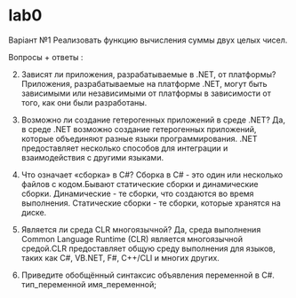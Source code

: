 # lab0
Варіант №1 Реализовать функцию вычисления суммы двух целых чисел.

Вопросы + ответы : 

2. Зависят ли приложения, разрабатываемые в .NET, от платформы? 
  Приложения, разрабатываемые на платформе .NET, могут быть зависимыми или независимыми от платформы в зависимости от того, как они были разработаны.

3. Возможно ли создание гетерогенных приложений в среде .NET? 
  Да, в среде .NET возможно создание гетерогенных приложений, которые объединяют разные языки программирования. .NET предоставляет несколько способов для интеграции и взаимодействия с другими языками.

4. Что означает «сборка» в C#? 
  Сборка в C# - это один или несколько файлов с кодом.Бывают статические сборки и динамические сборки. Динамические - те сборки, что создаются во время выполнения. Статические сборки - те сборки, которые хранятся     на диске.
 
5. Является ли среда CLR многоязычной? 
  Да, среда выполнения Common Language Runtime (CLR) является многоязычной средой.CLR предоставляет общую среду выполнения для языков, таких как C#, VB.NET, F#, C++/CLI и многих других.

6. Приведите обобщённый синтаксис объявления переменной в C#.
   тип_переменной имя_переменной;
